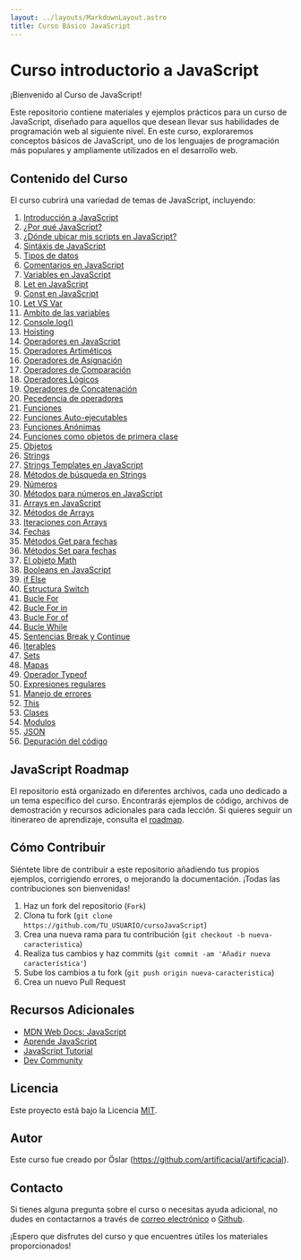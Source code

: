 ```yaml
---
layout: ../layouts/MarkdownLayout.astro
title: Curso Básico JavaScript
---
```


# Curso introductorio a JavaScript

¡Bienvenido al Curso de JavaScript!

Este repositorio contiene materiales y ejemplos prácticos para un curso de JavaScript, diseñado para aquellos que desean llevar sus habilidades de programación web al siguiente nivel. En este curso, exploraremos conceptos básicos de JavaScript, uno de los lenguajes de programación más populares y ampliamente utilizados en el desarrollo web.

## Contenido del Curso

El curso cubrirá una variedad de temas de JavaScript, incluyendo:

1. [Introducción a JavaScript](https://github.com/artificacial/cursoJavaScript/blob/main/introducci%C3%B3nJavaScript.md)
2. [¿Por qué JavaScript?](https://github.com/artificacial/cursoJavaScript/blob/main/whyJavaScript.md)
3. [¿Dónde ubicar mis scripts en JavaScript?](https://github.com/artificacial/cursoJavaScript/blob/main/whereJavaScript.md)
4. [Sintáxis de JavaScript](https://github.com/artificacial/cursoJavaScript/blob/main/sintaxJavaScript.md)
5. [Tipos de datos](https://github.com/artificacial/cursoJavaScript/blob/main/dataTypesJavaScript.md)
6. [Comentarios en JavaScript](https://github.com/artificacial/cursoJavaScript/blob/main/commentsJavaScript.md)
7. [Variables en JavaScript](https://github.com/artificacial/cursoJavaScript/blob/main/variablesJavaScript.md)
8. [Let en JavaScript](https://github.com/artificacial/cursoJavaScript/blob/main/letJavaScript.md)
9. [Const en JavaScript](https://github.com/artificacial/cursoJavaScript/blob/main/constJavaScript.md)
10. [Let VS Var](https://github.com/artificacial/cursoJavaScript/blob/main/letVSVarJavaScript.md)
11. [Ambito de las variables](https://github.com/artificacial/cursoJavaScript/blob/main/scopeJavaScript.md)
12. [Console.log()](<https://github.com/artificacial/cursoJavaScript/blob/main/console.log()JavaScript.md>)
13. [Hoisting](https://github.com/artificacial/cursoJavaScript/blob/main/hoistingJavaScript.md)
14. [Operadores en JavaScript](https://github.com/artificacial/cursoJavaScript/blob/main/operatorsJavaScript.md)
15. [Operadores Artiméticos](https://github.com/artificacial/cursoJavaScript/blob/main/operadoresAritmeticosJavaScript.md)
16. [Operadores de Asignación](https://github.com/artificacial/cursoJavaScript/blob/main/operadoresAsignacionJavaScript.md)
17. [Operadores de Comparación](https://github.com/artificacial/cursoJavaScript/blob/main/operadoresComparacionJavaScript.md)
18. [Operadores Lógicos](https://github.com/artificacial/cursoJavaScript/blob/main/operadoresLogicosJavaScript.md)
19. [Operadores de Concatenación](https://github.com/artificacial/cursoJavaScript/blob/main/operadoresConcatenacionJavaScript.md)
20. [Pecedencia de operadores](https://github.com/artificacial/cursoJavaScript/blob/main/precedenceJavaScript.md)
21. [Funciones](https://github.com/artificacial/cursoJavaScript/blob/main/functionsJavaScript.md)
23. [Funciones Auto-ejecutables](https://github.com/artificacial/cursoJavaScript/blob/main/autoExFunctionsJavaScript.md)
24. [Funciones Anónimas](https://github.com/artificacial/cursoJavaScript/blob/main/anonymousFunctionsJavaScript.md)
25. [Funciones como objetos de primera clase](https://github.com/artificacial/cursoJavaScript/blob/main/objetcFirstClassFunctionsJavaScript.md)
26. [Objetos](https://github.com/artificacial/cursoJavaScript/blob/main/objetcsJavaScript.md)
28. [Strings](https://github.com/artificacial/cursoJavaScript/blob/main/stringsJavaScript.md)
30. [Strings Templates en JavaScript](https://github.com/artificacial/cursoJavaScript/blob/main/stringsTemplatesJavaScript.md)
31. [Métodos de búsqueda en Strings](https://github.com/artificacial/cursoJavaScript/blob/main/stringsSearchMethodsJavaScript.md)
32. [Números](https://github.com/artificacial/cursoJavaScript/blob/main/numbersJavaScript.md)
33. [Métodos para números en JavaScript](https://github.com/artificacial/cursoJavaScript/blob/main/numbersMethodsJavaScript.md)
34. [Arrays en JavaScript](https://github.com/artificacial/cursoJavaScript/blob/main/arraysJavaScript.md)
35. [Métodos de Arrays](https://github.com/artificacial/cursoJavaScript/blob/main/arrayMethodsJavaScript.md)
36. [Iteraciones con Arrays](https://github.com/artificacial/cursoJavaScript/blob/main/arrayIterationsJavaScript.md)
37. [Fechas](https://github.com/artificacial/cursoJavaScript/blob/main/datesJavaScript.md)
38. [Métodos Get para fechas](https://github.com/artificacial/cursoJavaScript/blob/main/datesGetMethodsJavaScript.md)
39. [Métodos Set para fechas](https://github.com/artificacial/cursoJavaScript/blob/main/datesSetMethodsJavaScript.md)
40. [El objeto Math](https://github.com/artificacial/cursoJavaScript/blob/main/mathObjectJavaScript.md)
41. [Booleans en JavaScript](https://github.com/artificacial/cursoJavaScript/blob/main/booleansJavaScript.md)
42. [if Else](https://github.com/artificacial/cursoJavaScript/blob/main/ifElseElseifJavaScript.md)
43. [Estructura Switch](https://github.com/artificacial/cursoJavaScript/blob/main/switchStatementJavaScript.md)
44. [Bucle For](https://github.com/artificacial/cursoJavaScript/blob/main/forLoopJavaScript.md)
45. [Bucle For in](https://github.com/artificacial/cursoJavaScript/blob/main/forInLoopJavaScript.md)
46. [Bucle For of](https://github.com/artificacial/cursoJavaScript/blob/main/forOfLoopJavaScript.md)
47. [Bucle While](https://github.com/artificacial/cursoJavaScript/blob/main/whileLoopJavaScript.md)
48. [Sentencias Break y Continue](https://github.com/artificacial/cursoJavaScript/blob/main/break%26ContinueJavaScript.md)
49. [Iterables](https://github.com/artificacial/cursoJavaScript/blob/main/iterablesJavaScript.md)
50. [Sets](https://github.com/artificacial/cursoJavaScript/blob/main/setsJavaScript.md)
51. [Mapas](https://github.com/artificacial/cursoJavaScript/blob/main/mapsJavaScript.md)
52. [Operador Typeof](https://github.com/artificacial/cursoJavaScript/blob/main/typeofOperatorJavaScript.md)
53. [Expresiones regulares](https://github.com/artificacial/cursoJavaScript/blob/main/regExpJavaScript.md)
55. [Manejo de errores](https://github.com/artificacial/cursoJavaScript/blob/main/errorsManagementJavaScript.md)
56. [This](https://github.com/artificacial/cursoJavaScript/blob/main/thisJavaScript.md)
59. [Clases](https://github.com/artificacial/cursoJavaScript/blob/main/classesJavaScript.md)
60. [Modulos](https://github.com/artificacial/cursoJavaScript/blob/main/modulesJavaScript.md)
61. [JSON](https://github.com/artificacial/cursoJavaScript/blob/main/JSONJavaScript.md)
62. [Depuración del código](https://github.com/artificacial/cursoJavaScript/blob/main/debuggingJavaScript.md)

## JavaScript Roadmap

El repositorio está organizado en diferentes archivos, cada uno dedicado a un tema específico del curso. Encontrarás ejemplos de código, archivos de demostración y recursos adicionales para cada lección. Si quieres seguir un itinerareo de aprendizaje, consulta el [roadmap](https://roadmap.sh/javascript).

## Cómo Contribuir

Siéntete libre de contribuir a este repositorio añadiendo tus propios ejemplos, corrigiendo errores, o mejorando la documentación. ¡Todas las contribuciones son bienvenidas!

1. Haz un fork del repositorio (`Fork`)
2. Clona tu fork (`git clone https://github.com/TU_USUARIO/cursoJavaScript`)
3. Crea una nueva rama para tu contribución (`git checkout -b nueva-caracteristica`)
4. Realiza tus cambios y haz commits (`git commit -am 'Añadir nueva característica'`)
5. Sube los cambios a tu fork (`git push origin nueva-caracteristica`)
6. Crea un nuevo Pull Request

## Recursos Adicionales

- [MDN Web Docs: JavaScript](https://developer.mozilla.org/es/docs/Web/JavaScript)
- [Aprende JavaScript](https://aprendejavascript.org/)
- [JavaScript Tutorial](https://www.javascripttutorial.net/)
- [Dev Community](https://dev.to/t/javascript)

## Licencia

Este proyecto está bajo la Licencia [MIT](LICENSE).

## Autor

Este curso fue creado por Öslar (https://github.com/artificacial/artificacial).

## Contacto

Si tienes alguna pregunta sobre el curso o necesitas ayuda adicional, no dudes en contactarnos a través de [correo electrónico](mailto:artificacial.tk@gmail.com) o [Github](https://github.com/artificacial/artificacial).

¡Espero que disfrutes del curso y que encuentres útiles los materiales proporcionados!

